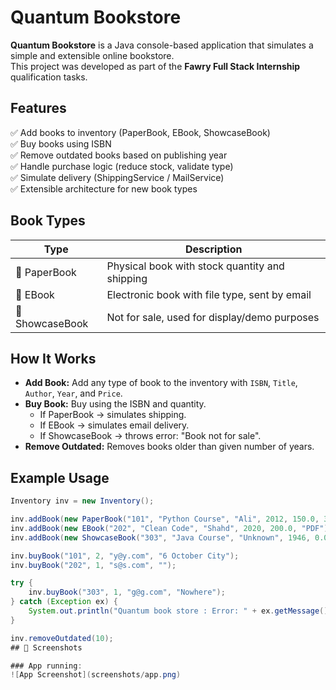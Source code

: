 # Quantum Bookstore

**Quantum Bookstore** is a Java console-based application that simulates a simple and extensible online bookstore.  
This project was developed as part of the **Fawry Full Stack Internship** qualification tasks.

## Features

✅ Add books to inventory (PaperBook, EBook, ShowcaseBook)  
✅ Buy books using ISBN  
✅ Remove outdated books based on publishing year  
✅ Handle purchase logic (reduce stock, validate type)  
✅ Simulate delivery (ShippingService / MailService)  
✅ Extensible architecture for new book types  

## Book Types

| Type          | Description                                      |
|---------------|--------------------------------------------------|
| 📘 PaperBook   | Physical book with stock quantity and shipping   |
| 📗 EBook       | Electronic book with file type, sent by email    |
| 📕 ShowcaseBook| Not for sale, used for display/demo purposes     |

## How It Works

- **Add Book:** Add any type of book to the inventory with `ISBN`, `Title`, `Author`, `Year`, and `Price`.
- **Buy Book:** Buy using the ISBN and quantity. 
  - If PaperBook → simulates shipping.
  - If EBook → simulates email delivery.
  - If ShowcaseBook → throws error: "Book not for sale".
- **Remove Outdated:** Removes books older than given number of years.

## Example Usage

```java
Inventory inv = new Inventory();

inv.addBook(new PaperBook("101", "Python Course", "Ali", 2012, 150.0, 3));
inv.addBook(new EBook("202", "Clean Code", "Shahd", 2020, 200.0, "PDF"));
inv.addBook(new ShowcaseBook("303", "Java Course", "Unknown", 1946, 0.0));

inv.buyBook("101", 2, "y@y.com", "6 October City");
inv.buyBook("202", 1, "s@s.com", "");

try {
    inv.buyBook("303", 1, "g@g.com", "Nowhere");
} catch (Exception ex) {
    System.out.println("Quantum book store : Error: " + ex.getMessage());
}

inv.removeOutdated(10);
## 📸 Screenshots

### App running:
![App Screenshot](screenshots/app.png)

